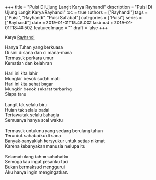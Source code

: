 +++
title = "Puisi Di Ujung Langit Karya Rayhandi"
description = "Puisi Di Ujung Langit Karya Rayhandi"
toc = true
authors = ["Rayhandi"]
tags = ["Puisi", "Rayhandi", "Puisi Sahabat"]
categories = ["Puisi"]
series = ["Rayhandi"]
date = 2019-01-01T18:48:00Z
lastmod = 2019-01-01T18:48:50Z
featuredImage = ""
draft = false
+++

<div style="text-align: justify;">
<div style="font-size: small;">Karya <a href="/authors/rayhandi/" target="_blank">Rayhandi</a></div><br />
Hanya Tuhan yang berkuasa<br />Di sini di sana dan di mana-mana<br />Termasuk perkara umur<br />Kematian dan kelahiran<br /><br />Hari ini kita lahir<br />Mungkin besok sudah mati<br />Hari ini kita sehat bugar<br />Mungkin besok sekarat terbaring<br />Siapa tahu<br /><br />Langit tak selalu biru<br />Hujan tak selalu badai<br />Tertawa tak selalu bahagia<br />Semuanya hanya soal waktu<br /><br />Termasuk untukmu yang sedang berulang tahun<br />Teruntuk sahabatku di sana<br />Banyak-banyaklah bersyukur untuk setiap nikmat<br />Karena kebanyakan manusia melupa itu<br /><br />Selamat ulang tahun sahabatku<br />Semoga kau ingat pesanku tadi<br />Bukan bermaksud menggurui<br />Aku hanya ingin mengingatkan.</div>
